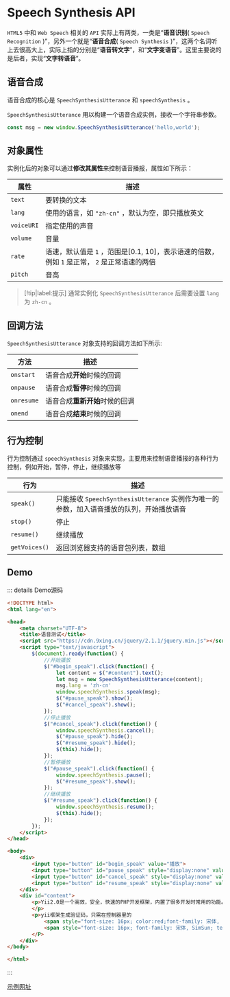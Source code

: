# Speech Synthesis API

`HTML5` 中和 `Web Speech` 相关的 `API` 实际上有两类，一类是“**语音识别**( `Speech Recognition` )”，另外一个就是“**语音合成**( `Speech Synthesis` )”，这两个名词听上去很高大上，实际上指的分别是“**语音转文字**”，和“**文字变语音**”。这里主要说的是后者，实现“**文字转语音**”。

## 语音合成

语音合成的核心是 `SpeechSynthesisUtterance` 和 `speechSynthesis` 。

`SpeechSynthesisUtterance` 用以构建一个语音合成实例，接收一个字符串参数。

```js
const msg = new window.SpeechSynthesisUtterance('hello,world');
```

## 对象属性

实例化后的对象可以通过**修改其属性**来控制语音播报，属性如下所示：

|属性|描述|
|-----|-----|
| `text` | 要转换的文本|
| `lang` |使用的语言，如 `"zh-cn"` ，默认为空，即只播放英文|
| `voiceURI` |指定使用的声音|
| `volume` |音量|
| `rate` |语速，默认值是 `1` ，范围是[0.1, 10]，表示语速的倍数，例如 `1` 是正常， `2` 是正常语速的两倍|
| `pitch` |音高|

> [!tip|label:提示]
> 通常实例化 `SpeechSynthesisUtterance` 后需要设置 `lang` 为 `zh-cn` 。


## 回调方法

`SpeechSynthesisUtterance` 对象支持的回调方法如下所示:

|方法|描述|
|-----|-----|
| `onstart` | 语音合成**开始**时候的回调|
| `onpause` |语音合成**暂停**时候的回调|
| `onresume` |语音合成**重新开始**时候的回调|
| `onend` |语音合成**结束**时候的回调|

## 行为控制

行为控制通过 `speechSynthesis` 对象来实现，主要用来控制语音播报的各种行为控制，例如开始，暂停，停止，继续播放等

|行为|描述|
|-----|-----|
| `speak()` |只能接收 `SpeechSynthesisUtterance` 实例作为唯一的参数，加入语音播放的队列，开始播放语音|
| `stop()` |停止|
| `resume()` |继续播放|
| `getVoices()` |返回浏览器支持的语音包列表，数组|

## Demo

::: details Demo源码

```html
<!DOCTYPE html>
<html lang="en">

<head>
    <meta charset="UTF-8">
    <title>语音测试</title>
    <script src="https://cdn.9xing.cn/jquery/2.1.1/jquery.min.js"></script>
    <script type="text/javascript">
        $(document).ready(function() {
            //开始播放
            $("#begin_speak").click(function() {
                let content = $("#content").text();
                let msg = new SpeechSynthesisUtterance(content);
                msg.lang = 'zh-cn'
                window.speechSynthesis.speak(msg);
                $("#pause_speak").show();
                $("#cancel_speak").show();
            });
            //停止播放
            $("#cancel_speak").click(function() {
                window.speechSynthesis.cancel();
                $("#pause_speak").hide();
                $("#resume_speak").hide();
                $(this).hide();
            });
            //暂停播放
            $("#pause_speak").click(function() {
                window.speechSynthesis.pause();
                $("#resume_speak").show();
            });
            //继续播放
            $("#resume_speak").click(function() {
                window.speechSynthesis.resume();
                $(this).hide();
            });
        });
    </script>
</head>

<body>
    <div>
        <input type="button" id="begin_speak" value="播放">
        <input type="button" id="pause_speak" style="display:none" value="暂停">
        <input type="button" id="cancel_speak" style="display:none" value="停止">
        <input type="button" id="resume_speak" style="display:none" value="继续播放">
    </div>
    <div id="content">
        <p>Yii2.0是一个高效，安全，快速的PHP开发框架，内置了很多开发时常用的功能。Yii也内置了验证码功能，让我们在开发时可以直接使用，不过框架自带的验证码在生成后，无论是点击验证码还是重新请求生成验证码的URL，生成的验证码内容是没有变化的
        </p>
        <p>yii框架生成验证码，只需在控制器里的
            <span style="font-size: 16px; color:red;font-family: 宋体, SimSun; text-decoration: underline;">actions</span>
            <span style="font-size: 16px; font-family: 宋体, SimSun; text-decoration: none;">方法里，添加一些配置就行了</span>
        </P>
    </div>
</body>

</html>
```

:::

[示例网址](https://megrez-file.virtualbing.cn/Web/%E5%AE%9E%E8%B7%B5%E7%A7%AF%E7%B4%AF/%E8%AF%AD%E9%9F%B3%E6%92%AD%E6%8A%A5/SpeechSynthesisAPI/%E8%AF%AD%E9%9F%B3%E6%92%AD%E6%94%BEDemo.html)
